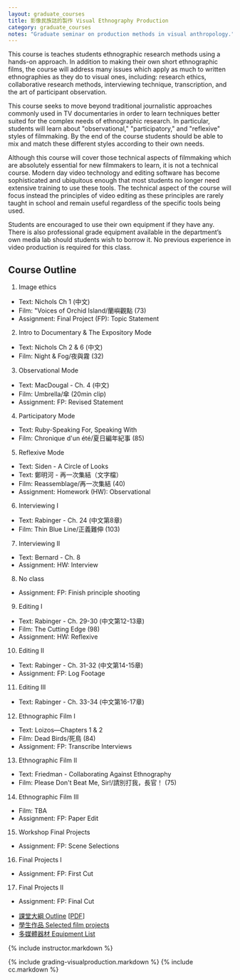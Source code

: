 ```yaml
---
layout: graduate_courses
title: 影像民族誌的製作 Visual Ethnography Production
category: graduate_courses
notes: "Graduate seminar on production methods in visual anthropology."
---
```


This course is teaches students ethnographic research methods using a hands-on approach. In addition to making their own short ethnographic films, the course will address many issues which apply as much to written ethnographies as they do to visual ones, including: research ethics, collaborative research methods, interviewing technique, transcription, and the art of participant observation. 

This course seeks to move beyond traditional journalistic approaches commonly used in TV documentaries in order to learn techniques better suited for the complex needs of ethnographic research. In particular, students will learn about "observational," "participatory," and "reflexive" styles of filmmaking. By the end of the course students should be able to mix and match these different styles according to their own needs.

Although this course will cover those technical aspects of filmmaking which are absolutely essential for new filmmakers to learn, it is not a technical course. Modern day video technology and editing software has become sophisticated and ubiquitous enough that most students no longer need extensive training to use these tools. The technical aspect of the course will focus instead the principles of video editing as these principles are rarely taught in school and remain useful regardless of the specific tools being used. 

Students are encouraged to use their own equipment if they have any. There is also professional grade equipment available in the department’s own media lab should students wish to borrow it. No previous experience in video production is required for this class.

## Course Outline

1. Image ethics
- Text: Nichols Ch 1 (中文)
- Film: "Voices of Orchid Island/蘭嶼觀點 (73)
- Assignment: Final Project (FP): Topic Statement
2. Intro to Documentary & The Expository Mode
- Text: Nichols Ch 2 & 6 (中文)
- Film: Night & Fog/夜與霧 (32)
3. Observational Mode
- Text: MacDougal - Ch. 4 (中文)
- Film: Umbrella/傘 (20min clip)
- Assignment: FP: Revised Statement
4. Participatory Mode
- Text: Ruby-Speaking For, Speaking With
- Film: Chronique d'un été/夏日編年紀事 (85)
5. Reflexive Mode
- Text: Siden - A Circle of Looks
- Text: 鄭明河 - 再一次集結（文字檔）
- Film: Reassemblage/再一次集結 (40)
- Assignment: Homework (HW): Observational
6. Interviewing I
- Text: Rabinger - Ch. 24 (中文第8章)
- Film: Thin Blue Line/正義難伸 (103)
7. Interviewing II
- Text: Bernard - Ch. 8
- Assignment: HW: Interview
8. No class
- Assignment: FP: Finish principle shooting
9. Editing I
- Text: Rabinger - Ch. 29-30 (中文第12-13章)
- Film: The Cutting Edge (98)
- Assignment: HW: Reflexive
10. Editing II
- Text: Rabinger - Ch. 31-32 (中文第14-15章)
- Assignment: FP: Log Footage
11. Editing III
- Text: Rabinger - Ch. 33-34 (中文第16-17章)
12. Ethnographic Film I
- Text: Loizos—Chapters 1 & 2
- Film: Dead Birds/死鳥 (84)
- Assignment: FP: Transcribe Interviews
13. Ethnographic Film II
- Text: Friedman - Collaborating Against Ethnography
- Film: Please Don't Beat Me, Sir!/請別打我，長官！ (75)
14. Ethnographic Film III
- Film: TBA
- Assignment: FP: Paper Edit
15. Workshop Final Projects
- Assignment: FP: Scene Selections
16. Final Projects I
- Assignment: FP: First Cut
17. Final Projects II
- Assignment: FP: Final Cut


* [課堂大綱 Outline](https://docs.google.com/spreadsheets/d/1ROvBzoLaua1e9djX7xAMrp58H0xC2AuApbhPYc3Cs20/pubhtml?gid=0&single=true) [[PDF](https://docs.google.com/spreadsheets/d/1ROvBzoLaua1e9djX7xAMrp58H0xC2AuApbhPYc3Cs20/pub?gid=0&single=true&output=pdf)]
* [學生作品 Selected film projects]({{site.baseurl}}/student-films)
* [多媒體器材 Equipment List](http://www.erc.ndhu.edu.tw/files/13-1048-37498.php)

{% include instructor.markdown %}


{% include grading-visualproduction.markdown %}
{% include cc.markdown %}



